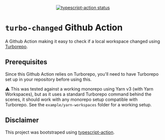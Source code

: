 <p align="center">
  <a href="https://github.com/Trampoline-CX/action-turbo-changed/actions"><img alt="typescript-action status" src="https://github.com/Trampoline-CX/action-turbo-changed/workflows/build-test/badge.svg"></a>
</p>

# `turbo-changed` Github Action

A Github Action making it easy to check if a local workspace changed using [Turborepo](https://turbo.build/).

## Prerequisites

Since this Github Action relies on Turborepo, you'll need to have Turborepo set up in your repository before using this.

:warning: This was tested against a working monorepo using Yarn v3 (with Yarn Workspaces), but as it uses a standard Turborepo command behind the scenes, it should work with any monorepo setup compatible with Turborepo. See the `example/yarn-workspaces` folder for a working setup.

## Disclaimer

This project was bootstraped using [typescript-action](https://github.com/actions/typescript-action).

